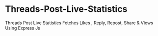 # Threads-Post-Live-Statistics
Threads Post Live Statistics Fetches Likes , Reply, Repost, Share &amp; Views Using Express Js
